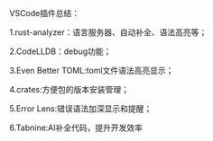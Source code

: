 VSCode插件总结：

1.rust-analyzer：语言服务器、自动补全、语法高亮等；

2.CodeLLDB：debug功能；

3.Even Better TOML:toml文件语法高亮显示；

4.crates:方便包的版本安装管理；

5.Error Lens:错误语法加深显示和提醒；

6.Tabnine:AI补全代码，提升开发效率